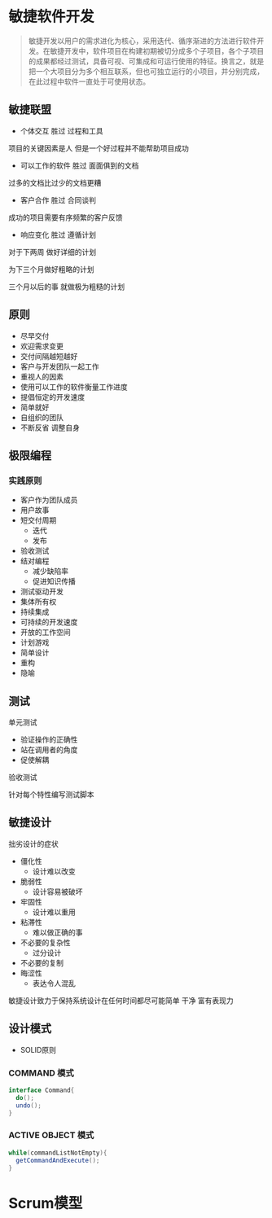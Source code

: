 # 敏捷软件开发

>敏捷开发以用户的需求进化为核心，采用迭代、循序渐进的方法进行软件开发。在敏捷开发中，软件项目在构建初期被切分成多个子项目，各个子项目的成果都经过测试，具备可视、可集成和可运行使用的特征。换言之，就是把一个大项目分为多个相互联系，但也可独立运行的小项目，并分别完成，在此过程中软件一直处于可使用状态。

## 敏捷联盟

- 个体交互 胜过 过程和工具

项目的关键因素是人 但是一个好过程并不能帮助项目成功

- 可以工作的软件 胜过 面面俱到的文档

过多的文档比过少的文档更糟

- 客户合作 胜过 合同谈判

成功的项目需要有序频繁的客户反馈

- 响应变化 胜过 遵循计划

对于下两周 做好详细的计划

为下三个月做好粗略的计划

三个月以后的事 就做极为粗糙的计划

## 原则

- 尽早交付
- 欢迎需求变更
- 交付间隔越短越好
- 客户与开发团队一起工作
- 重视人的因素
- 使用可以工作的软件衡量工作进度
- 提倡恒定的开发速度
- 简单就好
- 自组织的团队
- 不断反省 调整自身

## 极限编程

### 实践原则

- 客户作为团队成员
- 用户故事
- 短交付周期
  - 迭代
  - 发布
- 验收测试
- 结对编程
  - 减少缺陷率
  - 促进知识传播
- 测试驱动开发
- 集体所有权
- 持续集成
- 可持续的开发速度
- 开放的工作空间
- 计划游戏
- 简单设计
- 重构
- 隐喻

## 测试

单元测试

- 验证操作的正确性
- 站在调用者的角度
- 促使解耦

验收测试

针对每个特性编写测试脚本

## 敏捷设计

拙劣设计的症状

- 僵化性
  -  设计难以改变
- 脆弱性
  - 设计容易被破坏
- 牢固性
  - 设计难以重用
- 粘滞性
  - 难以做正确的事
- 不必要的复杂性
  - 过分设计
- 不必要的复制
- 晦涩性
  - 表达令人混乱

敏捷设计致力于保持系统设计在任何时间都尽可能简单 干净 富有表现力

## 设计模式

- SOLID原则

### COMMAND 模式

```java
interface Command{
  do();
  undo();
}
```

### ACTIVE OBJECT 模式

```java
while(commandListNotEmpty){
  getCommandAndExecute();
}
```

# Scrum模型


